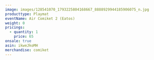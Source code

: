 ```yaml
---
image: images/128541070_1793225804168667_8888929944185906075_n.jpg
producttype: Playmat
eventName: Air Comiket 2 (Eatos)
weight: 0
pricings:
  - quantity: 1
    price: 65
onsale: true
asin: ikweJkoMH
merchandise: comiket
---
```

